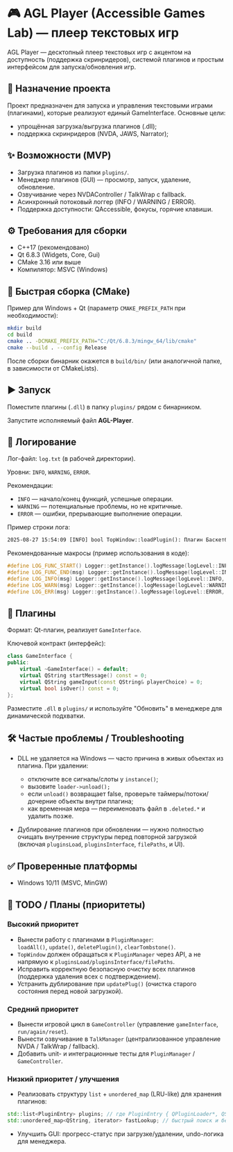 # 🎮 AGL Player (Accessible Games Lab) — плеер текстовых игр

AGL Player — десктопный плеер текстовых игр с акцентом на доступность (поддержка скринридеров), системой плагинов и простым интерфейсом для запуска/обновления игр.

## 📌 Назначение проекта

Проект предназначен для запуска и управления текстовыми играми (плагинами), которые реализуют единый GameInterface. Основные цели:

- упрощённая загрузка/выгрузка плагинов (.dll);
- поддержка скринридеров (NVDA, JAWS, Narrator);

## ✨ Возможности (MVP)

- Загрузка плагинов из папки `plugins/`.
- Менеджер плагинов (GUI) — просмотр, запуск, удаление, обновление.
- Озвучивание через NVDAController / TalkWrap с fallback.
- Асинхронный потоковый логгер (INFO / WARNING / ERROR).
- Поддержка доступности: QAccessible, фокусы, горячие клавиши.

## ⚙️ Требования для сборки

- C++17 (рекомендовано)
- Qt 6.8.3 (Widgets, Core, Gui)
- CMake 3.16 или выше
- Компилятор: MSVC (Windows)

## 🧰 Быстрая сборка (CMake)

Пример для Windows + Qt (параметр `CMAKE_PREFIX_PATH` при необходимости):

```bash
mkdir build 
cd build 
cmake .. -DCMAKE_PREFIX_PATH="C:/Qt/6.8.3/mingw_64/lib/cmake" 
cmake --build . --config Release
```

После сборки бинарник окажется в `build/bin/` (или аналогичной папке, в зависимости от CMakeLists).

## ▶️ Запуск

Поместите плагины (`.dll`) в папку `plugins/` рядом с бинарником.

Запустите исполняемый файл **AGL-Player**.

## 🧾 Логирование

Лог-файл: `log.txt` (в рабочей директории).

Уровни: `INFO`, `WARNING`, `ERROR`.

Рекомендации:

- `INFO` — начало/конец функций, успешные операции.
- `WARNING` — потенциальные проблемы, но не критичные.
- `ERROR` — ошибки, прерывающие выполнение операции.

Пример строки лога:

```txt
2025-08-27 15:54:09 [INFO] bool TopWindow::loadPlugin(): Плагин Баскетбол успешно загружен!
```

Рекомендованные макросы (пример использования в коде):

```cpp
#define LOG_FUNC_START() Logger::getInstance().logMessage(logLevel::INFO, QString("Начало метода %1").arg(Q_FUNC_INFO))
#define LOG_FUNC_END(msg) Logger::getInstance().logMessage(logLevel::INFO, QString("Метод %1 завершен успешно: %2").arg(Q_FUNC_INFO).arg(msg))
#define LOG_INFO(msg) Logger::getInstance().logMessage(logLevel::INFO, QString("%1: %2").arg(Q_FUNC_INFO).arg(msg))
#define LOG_WARN(msg) Logger::getInstance().logMessage(logLevel::WARNING, QString("%1: %2").arg(Q_FUNC_INFO).arg(msg))
#define LOG_ERR(msg) Logger::getInstance().logMessage(logLevel::ERROR, QString("%1: %2").arg(Q_FUNC_INFO).arg(msg))
```

## 🧰 Плагины

Формат: Qt-плагин, реализует `GameInterface`.

Ключевой контракт (интерфейс):

```cpp
class GameInterface {
public:
    virtual ~GameInterface() = default;
    virtual QString startMessage() const = 0;
    virtual QString gameInput(const QString& playerChoice) = 0;
    virtual bool isOver() const = 0;
};
```

Разместите `.dll` в `plugins/` и используйте "Обновить" в менеджере для динамической подхватки.

## 🛠 Частые проблемы / Troubleshooting

- DLL не удаляется на Windows — часто причина в живых объектах из плагина. При удалении:
  - отключите все сигналы/слоты у `instance()`;
  - вызовите `loader->unload();` 
  - если `unload()` возвращает false, проверьте таймеры/потоки/дочерние объекты внутри плагина;
  - как временная мера — переименовать файл в `.deleted.*` и удалить позже.

- Дублирование плагинов при обновлении — нужно полностью очищать внутренние структуры перед повторной загрузкой (включая `pluginsLoad`, `pluginsInterface`, `filePaths`, и UI).

## ✅ Проверенные платформы

- Windows 10/11 (MSVC, MinGW)

## 🧭 TODO / Планы (приоритеты)

### Высокий приоритет
- Вынести работу с плагинами в `PluginManager`:  
  `loadAll()`, `update()`, `deletePlugin()`, `clearTombstone()`.
- `TopWindow` должен обращаться к `PluginManager` через API, а не напрямую к `pluginsLoad/pluginsInterface/filePaths`.
- Исправить корректную безопасную очистку всех плагинов (поддержка удаления всех с подтверждением).
- Устранить дублирование при `updatePlug()` (очистка старого состояния перед новой загрузкой).

### Средний приоритет
- Вынести игровой цикл в `GameController` (управление `gameInterface`, `run/again/reset`).
- Вынести озвучивание в `TalkManager` (централизованное управление NVDA / TalkWrap / fallback).
- Добавить unit- и интеграционные тесты для `PluginManager` / `GameController`.

### Низкий приоритет / улучшения
- Реализовать структуру `list` + `unordered_map` (LRU-like) для хранения плагинов:

```cpp
std::list<PluginEntry> plugins; // где PluginEntry { QPluginLoader*, QString absPath, GameInterface* iface }
std::unordered_map<QString, iterator> fastLookup; // быстрый поиск и безопасное удаление/перемещение
```

- Улучшить GUI: прогресс-статус при загрузке/удалении, undo-логика для менеджера.
